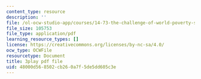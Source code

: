 ```yaml
---
content_type: resource
description: ''
file: /ol-ocw-studio-app/courses/14-73-the-challenge-of-world-poverty-spring-2011/48000d568502cb260a7f5de5dd605c3e_7y67IP6XTPc.pdf
file_size: 105753
file_type: application/pdf
learning_resource_types: []
license: https://creativecommons.org/licenses/by-nc-sa/4.0/
ocw_type: OCWFile
resourcetype: Document
title: 3play pdf file
uid: 48000d56-8502-cb26-0a7f-5de5dd605c3e
---
```

